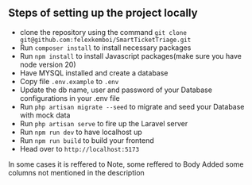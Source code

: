 ## Steps of setting up the project locally

- clone the repository using the command `git clone git@github.com:felexkemboi/SmartTicketTriage.git`
- Run `composer install` to install necessary packages
- Run `npm install` to install Javascript packages(make sure you have node version 20)
- Have MYSQL installed and create a database
- Copy file `.env.example` to `.env`
- Update the db name, user and password of your Database configurations in your .env file
- Run `php artisan migrate --seed` to migrate and seed your Database with mock data
- Run `php artisan serve` to fire up the Laravel server
- Run `npm run dev` to have localhost up
- Run `npm run build` to build your frontend
- Head over to `http://localhost:5173`


In some cases it is reffered to Note, some reffered to Body
Added some columns not mentioned in the description